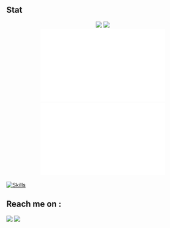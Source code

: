 ## Stat
<div align="center">
  <img height="190em" src="https://github-readme-stats-eight-theta.vercel.app/api?username=cahyoarissabarno&show_icons=true&theme=algolia&include_all_commits=true&count_private=true"/>
  <img height="190em" src="https://github-readme-stats-eight-theta.vercel.app/api/top-langs/?username=cahyoarissabarno&layout=compact&langs_count=8&theme=algolia"/>
</div>
<div align="center">
  <img height="190em" src="https://raw.githubusercontent.com/cahyoarissabarno/github-stats/master/generated/overview.svg#gh-dark-mode-only"/>
  <img height="190em" src="https://raw.githubusercontent.com/cahyoarissabarno/github-stats/master/generated/languages.svg#gh-dark-mode-only"/>
</div>

[![Skills](https://skillicons.dev/icons?i=docker,python,typescript,nodejs,react,mongodb,tailwind,kafka&theme=dark)](https://skillicons.dev)

## Reach me on :
<a href = "mailto:cahyoarissabarno@gmail.com"><img src="https://img.shields.io/badge/gmail-%23EA4335.svg?&style=for-the-badge&logo=gmail&logoColor=white" /></a>
<a href = "https://www.linkedin.com/in/cahyo-arissabarno/"><img src="https://img.shields.io/badge/linkedin-%230A66C2.svg?&style=for-the-badge&logo=linkedin&logoColor=white" /></a>


